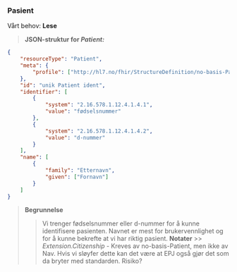 ### Pasient

Vårt behov: **Lese**

> **JSON-struktur for _Patient:_**

```json
{
    "resourceType": "Patient",
    "meta": {
        "profile": ["http://hl7.no/fhir/StructureDefinition/no-basis-Patient"]
    },
    "id": "unik Patient ident",
    "identifier": [
        {
            "system": "2.16.578.1.12.4.1.4.1",
            "value": "fødselsnummer"
        },
        {
            "system": "2.16.578.1.12.4.1.4.2",
            "value": "d-nummer"
        }
    ],
    "name": [
        {
            "family": "Etternavn",
            "given": ["Fornavn"]
        }
    ]
}
```

> **Begrunnelse**
>
> > Vi trenger fødselsnummer eller d-nummer for å kunne identifisere pasienten. Navnet er mest for brukervennlighet og
> > for å kunne bekrefte at vi har riktig pasient.
> > **Notater** >> _Extension.Citizenship_ - Kreves av no-basis-Patient, men ikke av Nav. Hvis vi sløyfer dette kan det
> > være at EPJ også gjør det som da bryter med standarden. Risiko?
